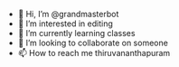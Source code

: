 - 👋 Hi, I’m @grandmasterbot
- 👀 I’m interested in editing
- 🌱 I’m currently learning classes
- 💞️ I’m looking to collaborate on someone
- 📫 How to reach me thiruvananthapuram 

<!---
grandmasterbot/grandmasterbot is a ✨ special ✨ repository because its `README.md` (this file) appears on your GitHub profile.
You can click the Preview link to take a look at your changes.
--->

